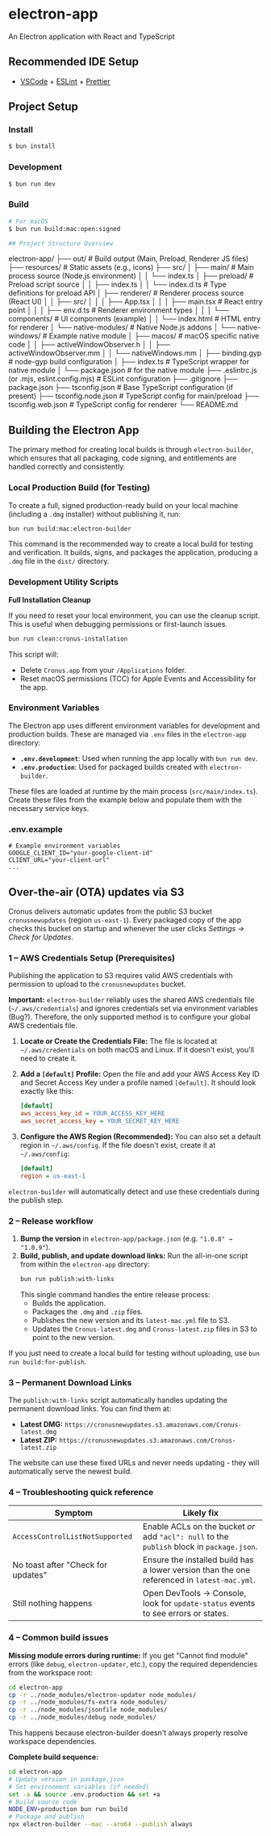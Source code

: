 # electron-app

An Electron application with React and TypeScript

## Recommended IDE Setup

- [VSCode](https://code.visualstudio.com/) + [ESLint](https://marketplace.visualstudio.com/items?itemName=dbaeumer.vscode-eslint) + [Prettier](https://marketplace.visualstudio.com/items?itemName=esbenp.prettier-vscode)

## Project Setup

### Install

```bash
$ bun install
```

### Development

```bash
$ bun run dev
```

### Build

```bash
# For macOS
$ bun run build:mac:open:signed

## Project Structure Overview

```

electron-app/
├── out/ # Build output (Main, Preload, Renderer JS files)
├── resources/ # Static assets (e.g., icons)
├── src/
│ ├── main/ # Main process source (Node.js environment)
│ │ └── index.ts
│ ├── preload/ # Preload script source
│ │ ├── index.ts
│ │ └── index.d.ts # Type definitions for preload API
│ ├── renderer/ # Renderer process source (React UI)
│ │ ├── src/
│ │ │ ├── App.tsx
│ │ │ ├── main.tsx # React entry point
│ │ │ ├── env.d.ts # Renderer environment types
│ │ │ └── components/ # UI components (example)
│ │ └── index.html # HTML entry for renderer
│ └── native-modules/ # Native Node.js addons
│ └── native-windows/ # Example native module
│ ├── macos/ # macOS specific native code
│ │ ├── activeWindowObserver.h
│ │ ├── activeWindowObserver.mm
│ │ └── nativeWindows.mm
│ ├── binding.gyp # node-gyp build configuration
│ ├── index.ts # TypeScript wrapper for native module
│ └── package.json # for the native module
├── .eslintrc.js (or .mjs, eslint.config.mjs) # ESLint configuration
├── .gitignore
├── package.json
├── tsconfig.json # Base TypeScript configuration (if present)
├── tsconfig.node.json # TypeScript config for main/preload
├── tsconfig.web.json # TypeScript config for renderer
└── README.md

## Building the Electron App

The primary method for creating local builds is through `electron-builder`, which ensures that all packaging, code signing, and entitlements are handled correctly and consistently.

### Local Production Build (for Testing)

To create a full, signed production-ready build on your local machine (including a `.dmg` installer) without publishing it, run:

```bash
bun run build:mac:electron-builder
```

This command is the recommended way to create a local build for testing and verification. It builds, signs, and packages the application, producing a `.dmg` file in the `dist/` directory.

### Development Utility Scripts

**Full Installation Cleanup**

If you need to reset your local environment, you can use the cleanup script. This is useful when debugging permissions or first-launch issues.

```bash
bun run clean:cronus-installation
```

This script will:

- Delete `Cronus.app` from your `/Applications` folder.
- Reset macOS permissions (TCC) for Apple Events and Accessibility for the app.

### Environment Variables

The Electron app uses different environment variables for development and production builds. These are managed via `.env` files in the `electron-app` directory:

- **`.env.development`**: Used when running the app locally with `bun run dev`.
- **`.env.production`**: Used for packaged builds created with `electron-builder`.

These files are loaded at runtime by the main process (`src/main/index.ts`). Create these files from the example below and populate them with the necessary service keys.

### .env.example

```
# Example environment variables
GOOGLE_CLIENT_ID="your-google-client-id"
CLIENT_URL="your-client-url"
...
```

## Over-the-air (OTA) updates via S3

Cronus delivers automatic updates from the public S3 bucket `cronusnewupdates` (region `us-east-1`). Every packaged copy of the app checks this bucket on startup and whenever the user clicks _Settings → Check for Updates_.

### 1 – AWS Credentials Setup (Prerequisites)

Publishing the application to S3 requires valid AWS credentials with permission to upload to the `cronusnewupdates` bucket.

**Important:** `electron-builder` reliably uses the shared AWS credentials file (`~/.aws/credentials`) and ignores credentials set via environment variables (Bug?). Therefore, the only supported method is to configure your global AWS credentials file.

1.  **Locate or Create the Credentials File:**
    The file is located at `~/.aws/credentials` on both macOS and Linux. If it doesn't exist, you'll need to create it.

2.  **Add a `[default]` Profile:**
    Open the file and add your AWS Access Key ID and Secret Access Key under a profile named `[default]`. It should look exactly like this:

    ```ini
    [default]
    aws_access_key_id = YOUR_ACCESS_KEY_HERE
    aws_secret_access_key = YOUR_SECRET_KEY_HERE
    ```

3.  **Configure the AWS Region (Recommended):**
    You can also set a default region in `~/.aws/config`. If the file doesn't exist, create it at `~/.aws/config`:

    ```ini
    [default]
    region = us-east-1
    ```

`electron-builder` will automatically detect and use these credentials during the publish step.

### 2 – Release workflow

1.  **Bump the version** in `electron-app/package.json` (e.g. `"1.0.8" → "1.0.9"`).
2.  **Build, publish, and update download links:**
    Run the all-in-one script from within the `electron-app` directory:
    ```bash
    bun run publish:with-links
    ```
    This single command handles the entire release process:
    - Builds the application.
    - Packages the `.dmg` and `.zip` files.
    - Publishes the new version and its `latest-mac.yml` file to S3.
    - Updates the `Cronus-latest.dmg` and `Cronus-latest.zip` files in S3 to point to the new version.

If you just need to create a local build for testing without uploading, use `bun run build:for-publish`.

### 3 – Permanent Download Links

The `publish:with-links` script automatically handles updating the permanent download links. You can find them at:

- **Latest DMG:** `https://cronusnewupdates.s3.amazonaws.com/Cronus-latest.dmg`
- **Latest ZIP:** `https://cronusnewupdates.s3.amazonaws.com/Cronus-latest.zip`

The website can use these fixed URLs and never needs updating - they will automatically serve the newest build.

### 4 – Troubleshooting quick reference

| Symptom                            | Likely fix                                                                                  |
| ---------------------------------- | ------------------------------------------------------------------------------------------- |
| `AccessControlListNotSupported`    | Enable ACLs on the bucket _or_ add `"acl": null` to the `publish` block in `package.json`.  |
| No toast after "Check for updates" | Ensure the installed build has a lower version than the one referenced in `latest-mac.yml`. |
| Still nothing happens              | Open DevTools → Console, look for `update-status` events to see errors or states.           |

### 4 – Common build issues

**Missing module errors during runtime:**
If you get "Cannot find module" errors (like `debug`, `electron-updater`, etc.), copy the required dependencies from the workspace root:

```bash
cd electron-app
cp -r ../node_modules/electron-updater node_modules/
cp -r ../node_modules/fs-extra node_modules/
cp -r ../node_modules/jsonfile node_modules/
cp -r ../node_modules/debug node_modules/
```

This happens because electron-builder doesn't always properly resolve workspace dependencies.

**Complete build sequence:**

```bash
cd electron-app
# Update version in package.json
# Set environment variables (if needed)
set -a && source .env.production && set +a
# Build source code
NODE_ENV=production bun run build
# Package and publish
npx electron-builder --mac --arm64 --publish always
```
